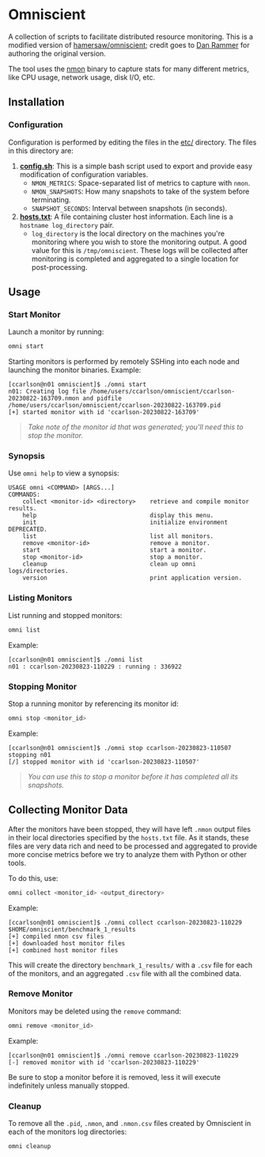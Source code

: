 # Omniscient

A collection of scripts to facilitate distributed resource monitoring. This is a modified version of 
[hamersaw/omniscient](https://github.com/hamersaw/omniscient); credit goes to [Dan Rammer](https://github.com/hamersaw)
for authoring the original version.

The tool uses the [nmon](https://nmon.sourceforge.io/pmwiki.php) binary to capture stats for many different metrics, 
like CPU usage, network usage, disk I/O, etc.

## Installation

### Configuration

Configuration is performed by editing the files in the [etc/](etc) directory. The files in this directory are:

1. [**config.sh**](etc/config.sh): This is a simple bash script used to export and provide easy modification of configuration variables.
   * `NMON_METRICS`: Space-separated list of metrics to capture with `nmon`.
   * `NMON_SNAPSHOTS`: How many snapshots to take of the system before terminating.
   * `SNAPSHOT_SECONDS`: Interval between snapshots (in seconds).
2. [**hosts.txt**](etc/hosts.txt): A file containing cluster host information. Each line is a `hostname log_directory` pair.
   * `log_directory` is the local directory on the machines you're monitoring where you wish to store the monitoring output. 
     A good value for this is `/tmp/omniscient`. These logs will be collected after monitoring is completed and aggregated to 
     a single location for post-processing.

## Usage

### Start Monitor

Launch a monitor by running:

```bash
omni start
```

Starting monitors is performed by remotely SSHing into each node and launching the monitor binaries. Example:

```console
[ccarlson@n01 omniscient]$ ./omni start
n01: Creating log file /home/users/ccarlson/omniscient/ccarlson-20230822-163709.nmon and pidfile /home/users/ccarlson/omniscient/ccarlson-20230822-163709.pid
[+] started monitor with id 'ccarlson-20230822-163709'
```

> *Take note of the monitor id that was generated; you'll need this to stop the monitor.*

### Synopsis

Use `omni help` to view a synopsis:

```console
USAGE omni <COMMAND> [ARGS...]
COMMANDS:
    collect <monitor-id> <directory>    retrieve and compile monitor results.
    help                                display this menu.
    init                                initialize environment DEPRECATED.
    list                                list all monitors.
    remove <monitor-id>                 remove a monitor.
    start                               start a monitor.
    stop <monitor-id>                   stop a monitor.
    cleanup                             clean up omni logs/directories.
    version                             print application version.
```

### Listing Monitors

List running and stopped monitors:

```bash
omni list
```

Example:

```console
[ccarlson@n01 omniscient]$ ./omni list
n01 : ccarlson-20230823-110229 : running : 336922
```

### Stopping Monitor

Stop a running monitor by referencing its monitor id:

```bash
omni stop <monitor_id>
```
Example:

```console
[ccarlson@n01 omniscient]$ ./omni stop ccarlson-20230823-110507
stopping n01
[/] stopped monitor with id 'ccarlson-20230823-110507'
```

> *You can use this to stop a monitor before it has completed all its snapshots.*

## Collecting Monitor Data

After the monitors have been stopped, they will have left `.nmon` output files
in their local directories specified by the `hosts.txt` file. As it stands, these files
are very data rich and need to be processed and aggregated to provide more concise
metrics before we try to analyze them with Python or other tools.

To do this, use:

```bash
omni collect <monitor_id> <output_directory>
```

Example:

```console
[ccarlson@n01 omniscient]$ ./omni collect ccarlson-20230823-110229 $HOME/omniscient/benchmark_1_results
[+] compiled nmon csv files
[+] downloaded host monitor files
[+] combined host monitor files
```

This will create the directory `benchmark_1_results/` with a `.csv` file for
each of the monitors, and an aggregated `.csv` file with all the combined data.

### Remove Monitor

Monitors may be deleted using the `remove` command:

```bash
omni remove <monitor_id>
```

Example:

```console
[ccarlson@n01 omniscient]$ ./omni remove ccarlson-20230823-110229
[-] removed monitor with id 'ccarlson-20230823-110229'
```

Be sure to stop a monitor before it is removed, less 
it will execute indefinitely unless manually stopped.

### Cleanup

To remove all the `.pid`, `.nmon`, and `.nmon.csv` files created by Omniscient in each
of the monitors log directories:

```bash
omni cleanup
```

